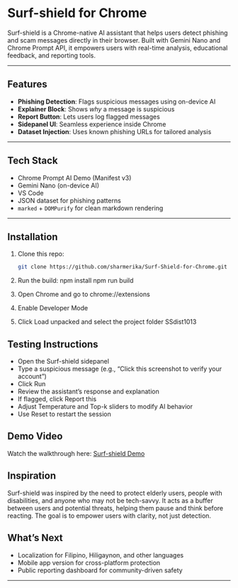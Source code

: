 # Surf-shield for Chrome

Surf-shield is a Chrome-native AI assistant that helps users detect phishing and scam messages directly in their browser. Built with Gemini Nano and Chrome Prompt API, it empowers users with real-time analysis, educational feedback, and reporting tools.

---

##  Features

- **Phishing Detection**: Flags suspicious messages using on-device AI
- **Explainer Block**: Shows *why* a message is suspicious
- **Report Button**: Lets users log flagged messages
- **Sidepanel UI**: Seamless experience inside Chrome
- **Dataset Injection**: Uses known phishing URLs for tailored analysis

---

##  Tech Stack

- Chrome Prompt AI Demo (Manifest v3)
- Gemini Nano (on-device AI)
- VS Code
- JSON dataset for phishing patterns
- `marked` + `DOMPurify` for clean markdown rendering

---

##  Installation

1. Clone this repo:
   ```bash
   git clone https://github.com/sharmerika/Surf-Shield-for-Chrome.git
2. 	Run the build:
   npm install
   npm run build

3. Open Chrome and go to chrome://extensions
4. Enable Developer Mode
5. Click Load unpacked and select the project folder SSdist1013

## Testing Instructions
- Open the Surf-shield sidepanel
- Type a suspicious message (e.g., “Click this screenshot to verify your account”)
- Click Run
- Review the assistant’s response and explanation
- If flagged, click Report this
- Adjust Temperature and Top-k sliders to modify AI behavior
- Use Reset to restart the session

## Demo Video
Watch the walkthrough here: [Surf-shield Demo](https://youtu.be/B_0_hc2AqXM)

## Inspiration
Surf-shield was inspired by the need to protect elderly users, people with disabilities, and anyone who may not be tech-savvy. It acts as a buffer between users and potential threats, helping them pause and think before reacting. The goal is to empower users with clarity, not just detection.

## What’s Next
- Localization for Filipino, Hiligaynon, and other languages
- Mobile app version for cross-platform protection
- Public reporting dashboard for community-driven safety
---



